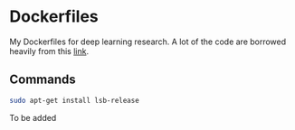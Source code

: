 # Dockerfiles
My Dockerfiles for deep learning research. A lot of the code are borrowed heavily from this [link](https://gzupark.dev/blog/A-guide-to-make-the-reproducible-environment-using-the-Docker-for-deep-learning-researcher/). 


## Commands

```bash
sudo apt-get install lsb-release
```

To be added

